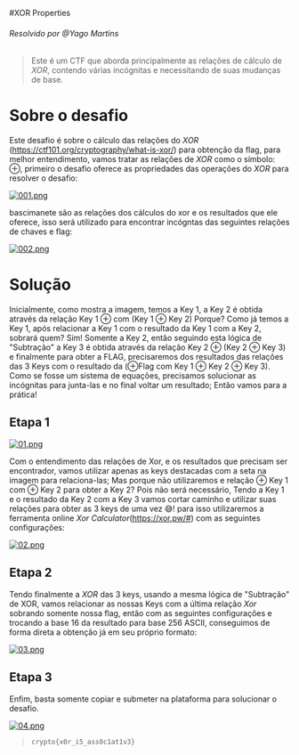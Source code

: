 
#XOR Properties
###### Resolvido por @Yago Martins
> Este é um CTF que aborda principalmente as relações de cálculo de *XOR*, contendo várias incógnitas e necessitando de suas mudanças de base.
# Sobre o desafio
Este desafio é sobre o cálculo das relações do *XOR* (https://ctf101.org/cryptography/what-is-xor/) para obtenção da flag, para melhor entendimento, vamos tratar as relações de *XOR* como o símbolo: ⊕, primeiro o desafio oferece as propriedades das operações do *XOR* para resolver o desafio: 

[![001.png](https://i.postimg.cc/0QrdxyTJ/001.png)](https://postimg.cc/wy8sQgT6)

bascimanete são as relações dos cálculos do xor e os resultados que ele oferece, isso será utilizado para encontrar incógntas das seguintes relações de chaves e flag:

[![002.png](https://i.postimg.cc/h4kbWgpf/002.png)](https://postimg.cc/RqTnwrrB)



# Solução

Inicialmente, como mostra a imagem, temos a Key 1, a Key 2 é obtida através da relação Key 1 ⊕ com (Key 1 ⊕ Key 2) Porque? Como já temos a Key 1, após relacionar a Key 1 com o resultado da Key 1 com a Key 2, sobrará quem? Sim! Somente a Key 2, então seguindo esta lógica de "Subtração" a Key 3 é obtida através da relação Key 2 ⊕ (Key 2 ⊕ Key 3) e finalmente para obter a FLAG, precisaremos dos resultados das relações das 3 Keys com o resultado da (⊕Flag com Key 1 ⊕ Key 2 ⊕ Key 3).
Como se fosse um sistema de equações, precisamos solucionar as incógnitas para junta-las e no final voltar um resultado; Então vamos para a prática!

## Etapa 1

[![01.png](https://i.postimg.cc/tCbZNgBt/01.png)](https://postimg.cc/XX2YVnSp)

Com o entendimento das relações de Xor, e os resultados que precisam ser encontrador, vamos utilizar apenas as keys destacadas com a seta na imagem para relaciona-las;  Mas porque não utilizaremos e relação ⊕ Key 1 com ⊕ Key 2 para obter a Key 2? Pois não será necessário, Tendo a Key 1 e o resultado da Key 2 com a Key 3 vamos cortar caminho e utilizar suas relações para obter as 3 keys de uma vez 😅! para isso utilizaremos a ferramenta online *Xor Calculator*(https://xor.pw/#) com as seguintes configurações:

[![02.png](https://i.postimg.cc/Rhskhhh5/02.png)](https://postimg.cc/zHhtPJT0)

## Etapa 2

Tendo finalmente a *XOR* das 3 keys, usando a mesma lógica de "Subtração" de XOR, vamos relacionar as nossas Keys com a última relação *Xor* sobrando somente nossa flag, então com as seguintes configurações e trocando a base 16 da resultado para base 256 ASCII, conseguimos de forma direta a obtenção  já em seu próprio formato: 

[![03.png](https://i.postimg.cc/FzB6m6Ch/03.png)](https://postimg.cc/sG5m4TRL)

## Etapa 3

Enfim, basta somente copiar e submeter na plataforma para solucionar o desafio.

[![04.png](https://i.postimg.cc/sgSLdwYR/04.png)](https://postimg.cc/CRh7bCrv)



>`crypto{x0r_i5_ass0c1at1v3}`
 
